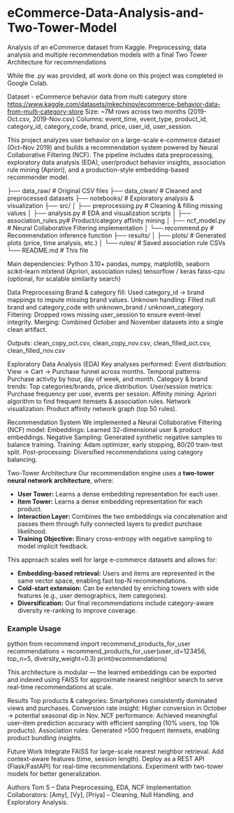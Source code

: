 # eCommerce-Data-Analysis-and-Two-Tower-Model
Analysis of an eCommerce dataset from Kaggle. Preprocessing, data analysis and multiple recommendation models with a final Two Tower Architecture for recommendations

While the .py was provided, all work done on this project was completed in Google Colab.

Dataset - eCommerce behavior data from multi category store
https://www.kaggle.com/datasets/mkechinov/ecommerce-behavior-data-from-multi-category-store
Size: ~7M rows across two months (2019-Oct.csv, 2019-Nov.csv)
Columns: event_time, event_type, product_id, category_id, category_code, brand, price, user_id, user_session.

This project analyzes user behavior on a large-scale e-commerce dataset (Oct–Nov 2019) and builds a recommendation system powered by Neural Collaborative Filtering (NCF).
The pipeline includes data preprocessing, exploratory data analysis (EDA), user/product behavior insights, association rule mining (Apriori), and a production-style embedding-based recommender model.

├── data_raw/               # Original CSV files
├── data_clean/             # Cleaned and preprocessed datasets
├── notebooks/              # Exploratory analysis & visualization
├── src/
│   ├── preprocessing.py    # Cleaning & filling missing values
│   ├── analysis.py         # EDA and visualization scripts
│   ├── association_rules.py# Product/category affinity mining
│   ├── ncf_model.py        # Neural Collaborative Filtering implementation
│   └── recommend.py        # Recommendation inference function
├── results/
│   ├── plots/              # Generated plots (price, time analysis, etc.)
│   └── rules/              # Saved association rule CSVs
└── README.md               # This file

Main dependencies:
Python 3.10+
pandas, numpy, matplotlib, seaborn
scikit-learn
mlxtend (Apriori, association rules)
tensorflow / keras
faiss-cpu (optional, for scalable similarity search)

Data Preprocessing
Brand & category fill: Used category_id → brand mappings to impute missing brand values.
Unknown handling: Filled null brand and category_code with unknown_brand / unknown_category.
Filtering: Dropped rows missing user_session to ensure event-level integrity.
Merging: Combined October and November datasets into a single clean artifact.

Outputs:
clean_copy_oct.csv, clean_copy_nov.csv, clean_filled_oct.csv, clean_filled_nov.csv

Exploratory Data Analysis (EDA)
Key analyses performed:
Event distribution: View → Cart → Purchase funnel across months.
Temporal patterns: Purchase activity by hour, day of week, and month.
Category & brand trends: Top categories/brands, price distribution.
User/session metrics: Purchase frequency per user, events per session.
Affinity mining: Apriori algorithm to find frequent itemsets & association rules.
Network visualization: Product affinity network graph (top 50 rules).


Recommendation System
We implemented a Neural Collaborative Filtering (NCF) model:
Embeddings: Learned 32-dimensional user & product embeddings.
Negative Sampling: Generated synthetic negative samples to balance training.
Training: Adam optimizer, early stopping, 80/20 train-test split.
Post-processing: Diversified recommendations using category balancing.

Two-Tower Architecture
Our recommendation engine uses a **two-tower neural network architecture**, where:
- **User Tower:** Learns a dense embedding representation for each user.
- **Item Tower:** Learns a dense embedding representation for each product.
- **Interaction Layer:** Combines the two embeddings via concatenation and passes them through fully connected layers to predict purchase likelihood.
- **Training Objective:** Binary cross-entropy with negative sampling to model implicit feedback.

This approach scales well for large e-commerce datasets and allows for:
- **Embedding-based retrieval:** Users and items are represented in the same vector space, enabling fast top-N recommendations.
- **Cold-start extension:** Can be extended by enriching towers with side features (e.g., user demographics, item categories).
- **Diversification:** Our final recommendations include category-aware diversity re-ranking to improve coverage.

### Example Usage
python
from recommend import recommend_products_for_user
recommendations = recommend_products_for_user(user_id=123456, top_n=5, diversity_weight=0.3)
print(recommendations)

This architecture is modular — the learned embeddings can be exported and indexed using FAISS for approximate nearest neighbor search to serve real-time recommendations at scale.

Results
Top products & categories: Smartphones consistently dominated views and purchases.
Conversion rate insight: Higher conversion in October → potential seasonal dip in Nov.
NCF performance: Achieved meaningful user–item prediction accuracy with efficient sampling (10% users, top 10k products).
Association rules: Generated >500 frequent itemsets, enabling product bundling insights.

Future Work
Integrate FAISS for large-scale nearest neighbor retrieval.
Add context-aware features (time, session length).
Deploy as a REST API (Flask/FastAPI) for real-time recommendations.
Experiment with two-tower models for better generalization.

Authors
Tom S – Data Preprocessing, EDA, NCF Implementation
Collaborators: [Amy], [Vy], [Priya] – Cleaning, Null Handling, and Exploratory Analysis.
